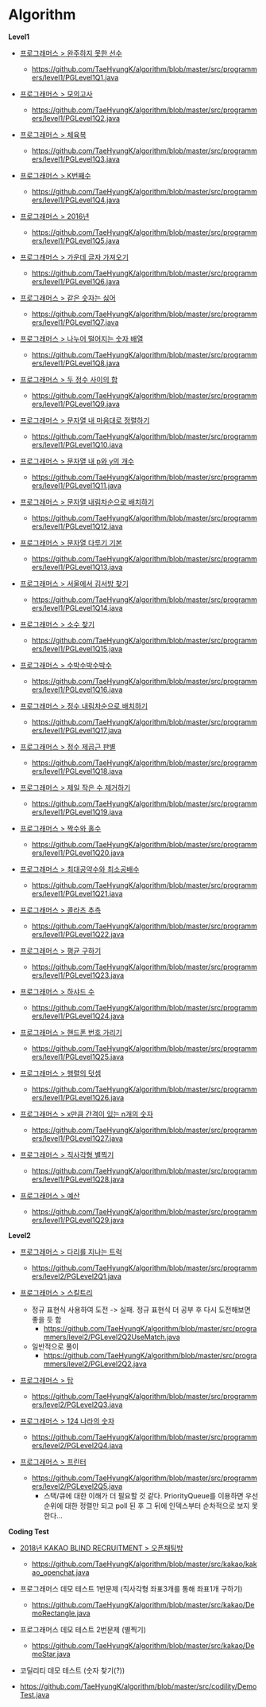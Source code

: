 # Algorithm

**Level1**

- [프로그래머스 > 완주하지 못한 선수](https://programmers.co.kr/learn/courses/30/lessons/42576)
  - https://github.com/TaeHyungK/algorithm/blob/master/src/programmers/level1/PGLevel1Q1.java
  
- [프로그래머스 > 모의고사](https://programmers.co.kr/learn/courses/30/lessons/42840)
  - https://github.com/TaeHyungK/algorithm/blob/master/src/programmers/level1/PGLevel1Q2.java
  
- [프로그래머스 > 체육복](https://programmers.co.kr/learn/courses/30/lessons/42862)
  - https://github.com/TaeHyungK/algorithm/blob/master/src/programmers/level1/PGLevel1Q3.java

- [프로그래머스 > K번째수](https://programmers.co.kr/learn/courses/30/lessons/42748)
  - https://github.com/TaeHyungK/algorithm/blob/master/src/programmers/level1/PGLevel1Q4.java

- [프로그래머스 > 2016년](https://programmers.co.kr/learn/courses/30/lessons/12901)
  - https://github.com/TaeHyungK/algorithm/blob/master/src/programmers/level1/PGLevel1Q5.java
  
- [프로그래머스 > 가운데 글자 가져오기](https://programmers.co.kr/learn/courses/30/lessons/12903)
  - https://github.com/TaeHyungK/algorithm/blob/master/src/programmers/level1/PGLevel1Q6.java
  
- [프로그래머스 > 같은 숫자는 싫어](https://programmers.co.kr/learn/courses/30/lessons/12906)
  - https://github.com/TaeHyungK/algorithm/blob/master/src/programmers/level1/PGLevel1Q7.java
  
- [프로그래머스 > 나누어 떨어지는 숫자 배열](https://programmers.co.kr/learn/courses/30/lessons/12910)
  - https://github.com/TaeHyungK/algorithm/blob/master/src/programmers/level1/PGLevel1Q8.java
  
- [프로그래머스 > 두 정수 사이의 합](https://programmers.co.kr/learn/courses/30/lessons/12912)
  - https://github.com/TaeHyungK/algorithm/blob/master/src/programmers/level1/PGLevel1Q9.java

- [프로그래머스 > 문자열 내 마음대로 정렬하기](https://programmers.co.kr/learn/courses/30/lessons/12915)
  - https://github.com/TaeHyungK/algorithm/blob/master/src/programmers/level1/PGLevel1Q10.java
  
- [프로그래머스 > 문자열 내 p와 y의 개수](https://programmers.co.kr/learn/courses/30/lessons/12916)
  - https://github.com/TaeHyungK/algorithm/blob/master/src/programmers/level1/PGLevel1Q11.java

- [프로그래머스 > 문자열 내림차순으로 배치하기](https://programmers.co.kr/learn/courses/30/lessons/12917)
  - https://github.com/TaeHyungK/algorithm/blob/master/src/programmers/level1/PGLevel1Q12.java
  
- [프로그래머스 > 문자열 다루기 기본](https://programmers.co.kr/learn/courses/30/lessons/12918)
  - https://github.com/TaeHyungK/algorithm/blob/master/src/programmers/level1/PGLevel1Q13.java

- [프로그래머스 > 서울에서 김서방 찾기](https://programmers.co.kr/learn/courses/30/lessons/12919)
  - https://github.com/TaeHyungK/algorithm/blob/master/src/programmers/level1/PGLevel1Q14.java

- [프로그래머스 > 소수 찾기](https://programmers.co.kr/learn/courses/30/lessons/12921)
  - https://github.com/TaeHyungK/algorithm/blob/master/src/programmers/level1/PGLevel1Q15.java
  
- [프로그래머스 > 수박수박수박수](https://programmers.co.kr/learn/courses/30/lessons/12922)
  - https://github.com/TaeHyungK/algorithm/blob/master/src/programmers/level1/PGLevel1Q16.java

- [프로그래머스 > 정수 내림차순으로 배치하기](https://programmers.co.kr/learn/courses/30/lessons/12933)
  - https://github.com/TaeHyungK/algorithm/blob/master/src/programmers/level1/PGLevel1Q17.java
  
- [프로그래머스 > 정수 제곱근 판별](https://programmers.co.kr/learn/courses/30/lessons/12934)
  - https://github.com/TaeHyungK/algorithm/blob/master/src/programmers/level1/PGLevel1Q18.java

- [프로그래머스 > 제일 작은 수 제거하기](https://programmers.co.kr/learn/courses/30/lessons/12935)
  - https://github.com/TaeHyungK/algorithm/blob/master/src/programmers/level1/PGLevel1Q19.java
  
- [프로그래머스 > 짝수와 홀수](https://programmers.co.kr/learn/courses/30/lessons/12937)
  - https://github.com/TaeHyungK/algorithm/blob/master/src/programmers/level1/PGLevel1Q20.java
  
- [프로그래머스 > 최대공약수와 최소공배수](https://programmers.co.kr/learn/courses/30/lessons/12940)
  - https://github.com/TaeHyungK/algorithm/blob/master/src/programmers/level1/PGLevel1Q21.java

- [프로그래머스 > 콜라츠 추측](https://programmers.co.kr/learn/courses/30/lessons/12943)
  - https://github.com/TaeHyungK/algorithm/blob/master/src/programmers/level1/PGLevel1Q22.java
  
- [프로그래머스 > 평균 구하기](https://programmers.co.kr/learn/courses/30/lessons/12944)
  - https://github.com/TaeHyungK/algorithm/blob/master/src/programmers/level1/PGLevel1Q23.java
  
- [프로그래머스 > 하샤드 수](https://programmers.co.kr/learn/courses/30/lessons/12947)
  - https://github.com/TaeHyungK/algorithm/blob/master/src/programmers/level1/PGLevel1Q24.java
  
- [프로그래머스 > 핸드폰 번호 가리기](https://programmers.co.kr/learn/courses/30/lessons/12948)
  - https://github.com/TaeHyungK/algorithm/blob/master/src/programmers/level1/PGLevel1Q25.java
  
- [프로그래머스 > 행렬의 덧셈](https://programmers.co.kr/learn/courses/30/lessons/12950)
  - https://github.com/TaeHyungK/algorithm/blob/master/src/programmers/level1/PGLevel1Q26.java
  
- [프로그래머스 > x만큼 간격이 있는 n개의 숫자](https://programmers.co.kr/learn/courses/30/lessons/12954)
  - https://github.com/TaeHyungK/algorithm/blob/master/src/programmers/level1/PGLevel1Q27.java
  
- [프로그래머스 > 직사각형 별찍기](https://programmers.co.kr/learn/courses/30/lessons/12969)
  - https://github.com/TaeHyungK/algorithm/blob/master/src/programmers/level1/PGLevel1Q28.java

- [프로그래머스 > 예산](https://programmers.co.kr/learn/courses/30/lessons/12982)
  - https://github.com/TaeHyungK/algorithm/blob/master/src/programmers/level1/PGLevel1Q29.java
  
**Level2**

- [프로그래머스 > 다리를 지나는 트럭](https://programmers.co.kr/learn/courses/30/lessons/42583)
  - https://github.com/TaeHyungK/algorithm/blob/master/src/programmers/level2/PGLevel2Q1.java
  
- [프로그래머스 > 스킬트리](https://programmers.co.kr/learn/courses/30/lessons/49993)
  - 정규 표현식 사용하여 도전 -> 실패. 정규 표현식 더 공부 후 다시 도전해보면 좋을 듯 함
    - https://github.com/TaeHyungK/algorithm/blob/master/src/programmers/level2/PGLevel2Q2UseMatch.java
  - 일반적으로 풀이
    - https://github.com/TaeHyungK/algorithm/blob/master/src/programmers/level2/PGLevel2Q2.java

- [프로그래머스 > 탑](https://programmers.co.kr/learn/courses/30/lessons/42588)
  - https://github.com/TaeHyungK/algorithm/blob/master/src/programmers/level2/PGLevel2Q3.java
  
- [프로그래머스 > 124 나라의 숫자](https://programmers.co.kr/learn/courses/30/lessons/12899)
  - https://github.com/TaeHyungK/algorithm/blob/master/src/programmers/level2/PGLevel2Q4.java
  
- [프로그래머스 > 프린터](https://programmers.co.kr/learn/courses/30/lessons/42587)
  - https://github.com/TaeHyungK/algorithm/blob/master/src/programmers/level2/PGLevel2Q5.java
    - 스택/큐에 대한 이해가 더 필요할 것 같다. PriorityQueue를 이용하면 우선순위에 대한 정렬만 되고 poll 된 후 그 뒤에 인덱스부터 순차적으로 보지 못한다...
  
**Coding Test**

- [2018년 KAKAO BLIND RECRUITMENT > 오픈채팅방](https://programmers.co.kr/learn/courses/30/lessons/42888)
  - https://github.com/TaeHyungK/algorithm/blob/master/src/kakao/kakao_openchat.java

- 프로그래머스 데모 테스트 1번문제 (직사각형 좌표3개를 통해 좌표1개 구하기)
  - https://github.com/TaeHyungK/algorithm/blob/master/src/kakao/DemoRectangle.java
  
- 프로그래머스 데모 테스트 2번문제 (별찍기)
  - https://github.com/TaeHyungK/algorithm/blob/master/src/kakao/DemoStar.java

- 코딜리티 데모 테스트 (숫자 찾기(?))
 - https://github.com/TaeHyungK/algorithm/blob/master/src/codility/DemoTest.java